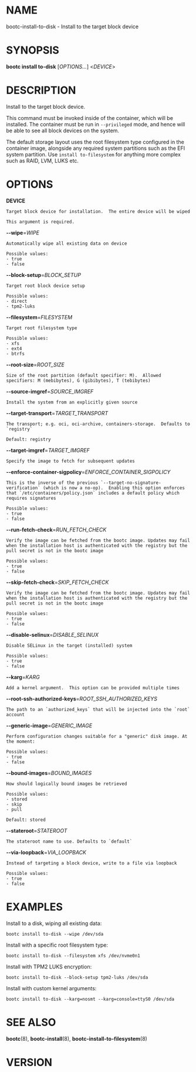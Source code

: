 # NAME

bootc-install-to-disk - Install to the target block device

# SYNOPSIS

**bootc install to-disk** [*OPTIONS...*] <*DEVICE*>

# DESCRIPTION

Install to the target block device.

This command must be invoked inside of the container, which will be
installed. The container must be run in `--privileged` mode, and
hence will be able to see all block devices on the system.

The default storage layout uses the root filesystem type configured in
the container image, alongside any required system partitions such as
the EFI system partition. Use `install to-filesystem` for anything
more complex such as RAID, LVM, LUKS etc.

# OPTIONS

<!-- BEGIN GENERATED OPTIONS -->
**DEVICE**

    Target block device for installation.  The entire device will be wiped

    This argument is required.

**--wipe**=*WIPE*

    Automatically wipe all existing data on device

    Possible values:
    - true
    - false

**--block-setup**=*BLOCK_SETUP*

    Target root block device setup

    Possible values:
    - direct
    - tpm2-luks

**--filesystem**=*FILESYSTEM*

    Target root filesystem type

    Possible values:
    - xfs
    - ext4
    - btrfs

**--root-size**=*ROOT_SIZE*

    Size of the root partition (default specifier: M).  Allowed specifiers: M (mebibytes), G (gibibytes), T (tebibytes)

**--source-imgref**=*SOURCE_IMGREF*

    Install the system from an explicitly given source

**--target-transport**=*TARGET_TRANSPORT*

    The transport; e.g. oci, oci-archive, containers-storage.  Defaults to `registry`

    Default: registry

**--target-imgref**=*TARGET_IMGREF*

    Specify the image to fetch for subsequent updates

**--enforce-container-sigpolicy**=*ENFORCE_CONTAINER_SIGPOLICY*

    This is the inverse of the previous `--target-no-signature-verification` (which is now a no-op).  Enabling this option enforces that `/etc/containers/policy.json` includes a default policy which requires signatures

    Possible values:
    - true
    - false

**--run-fetch-check**=*RUN_FETCH_CHECK*

    Verify the image can be fetched from the bootc image. Updates may fail when the installation host is authenticated with the registry but the pull secret is not in the bootc image

    Possible values:
    - true
    - false

**--skip-fetch-check**=*SKIP_FETCH_CHECK*

    Verify the image can be fetched from the bootc image. Updates may fail when the installation host is authenticated with the registry but the pull secret is not in the bootc image

    Possible values:
    - true
    - false

**--disable-selinux**=*DISABLE_SELINUX*

    Disable SELinux in the target (installed) system

    Possible values:
    - true
    - false

**--karg**=*KARG*

    Add a kernel argument.  This option can be provided multiple times

**--root-ssh-authorized-keys**=*ROOT_SSH_AUTHORIZED_KEYS*

    The path to an `authorized_keys` that will be injected into the `root` account

**--generic-image**=*GENERIC_IMAGE*

    Perform configuration changes suitable for a "generic" disk image. At the moment:

    Possible values:
    - true
    - false

**--bound-images**=*BOUND_IMAGES*

    How should logically bound images be retrieved

    Possible values:
    - stored
    - skip
    - pull

    Default: stored

**--stateroot**=*STATEROOT*

    The stateroot name to use. Defaults to `default`

**--via-loopback**=*VIA_LOOPBACK*

    Instead of targeting a block device, write to a file via loopback

    Possible values:
    - true
    - false

<!-- END GENERATED OPTIONS -->

# EXAMPLES

Install to a disk, wiping all existing data:

    bootc install to-disk --wipe /dev/sda

Install with a specific root filesystem type:

    bootc install to-disk --filesystem xfs /dev/nvme0n1

Install with TPM2 LUKS encryption:

    bootc install to-disk --block-setup tpm2-luks /dev/sda

Install with custom kernel arguments:

    bootc install to-disk --karg=nosmt --karg=console=ttyS0 /dev/sda

# SEE ALSO

**bootc**(8), **bootc-install**(8), **bootc-install-to-filesystem**(8)

# VERSION

<!-- VERSION PLACEHOLDER -->
